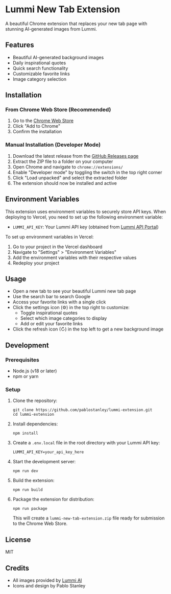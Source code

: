 # Lummi New Tab Extension

A beautiful Chrome extension that replaces your new tab page with stunning AI-generated images from Lummi.

## Features

- Beautiful AI-generated background images
- Daily inspirational quotes
- Quick search functionality
- Customizable favorite links
- Image category selection

## Installation

### From Chrome Web Store (Recommended)

1. Go to the [Chrome Web Store](https://chrome.google.com/webstore/detail/lummi-new-tab/[extension-id])
2. Click "Add to Chrome"
3. Confirm the installation

### Manual Installation (Developer Mode)

1. Download the latest release from the [GitHub Releases page](https://github.com/pablostanley/lummi-extension/releases)
2. Extract the ZIP file to a folder on your computer
3. Open Chrome and navigate to `chrome://extensions/`
4. Enable "Developer mode" by toggling the switch in the top right corner
5. Click "Load unpacked" and select the extracted folder
6. The extension should now be installed and active

## Environment Variables

This extension uses environment variables to securely store API keys. When deploying to Vercel, you need to set up the following environment variable:

- `LUMMI_API_KEY`: Your Lummi API key (obtained from [Lummi API Portal](https://www.lummi.ai/portal/developer))

To set up environment variables in Vercel:

1. Go to your project in the Vercel dashboard
2. Navigate to "Settings" > "Environment Variables"
3. Add the environment variables with their respective values
4. Redeploy your project

## Usage

- Open a new tab to see your beautiful Lummi new tab page
- Use the search bar to search Google
- Access your favorite links with a single click
- Click the settings icon (⚙️) in the top right to customize:
  - Toggle inspirational quotes
  - Select which image categories to display
  - Add or edit your favorite links
- Click the refresh icon (↻) in the top left to get a new background image

## Development

### Prerequisites

- Node.js (v18 or later)
- npm or yarn

### Setup

1. Clone the repository:
   ```
   git clone https://github.com/pablostanley/lummi-extension.git
   cd lummi-extension
   ```

2. Install dependencies:
   ```
   npm install
   ```

3. Create a `.env.local` file in the root directory with your Lummi API key:
   ```
   LUMMI_API_KEY=your_api_key_here
   ```

4. Start the development server:
   ```
   npm run dev
   ```

5. Build the extension:
   ```
   npm run build
   ```

6. Package the extension for distribution:
   ```
   npm run package
   ```
   This will create a `lummi-new-tab-extension.zip` file ready for submission to the Chrome Web Store.

## License

MIT

## Credits

- All images provided by [Lummi AI](https://lummi.ai)
- Icons and design by Pablo Stanley 